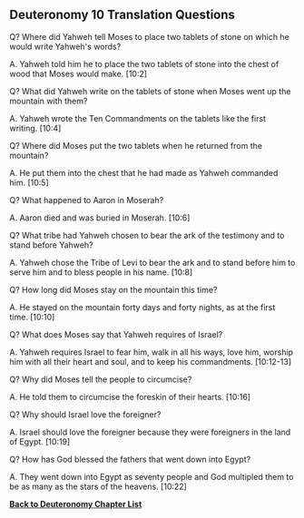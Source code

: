 ## Deuteronomy 10 Translation Questions ##

Q? Where did Yahweh tell Moses to place two tablets of stone on which he would write Yahweh's words?

A. Yahweh told him he to place the two tablets of stone into the chest of wood that Moses would make. [10:2]

Q? What did Yahweh write on the tablets of stone when Moses went up the mountain with them?

A. Yahweh wrote the Ten Commandments on the tablets like the first writing. [10:4]

Q? Where did Moses put the two tablets when he returned from the mountain?

A. He put them into the chest that he had made as Yahweh commanded him. [10:5]

Q? What happened to Aaron in Moserah?

A. Aaron died and was buried in Moserah. [10:6]

Q? What tribe had Yahweh chosen to bear the ark of the testimony and to stand before Yahweh?

A. Yahweh chose the Tribe of Levi to bear the ark and to stand before him to serve him and to bless people in his name. [10:8]

Q? How long did Moses stay on the mountain this time?

A. He stayed on the mountain forty days and forty nights, as at the first time. [10:10]

Q? What does Moses say that Yahweh requires of Israel?

A. Yahweh requires Israel to fear him, walk in all his ways, love him, worship him with all their heart and soul, and to keep his commandments. [10:12-13]

Q? Why did Moses tell the people to circumcise?

A. He told them to circumcise the foreskin of their hearts. [10:16]

Q? Why should Israel love the foreigner?

A. Israel should love the foreigner because they were foreigners in the land of Egypt. [10:19]

Q? How has God blessed the fathers that went down into Egypt?

A. They went down into Egypt as seventy people and God multipled them to be as many as the stars of the heavens. [10:22]

__[Back to Deuteronomy Chapter List](./)__

